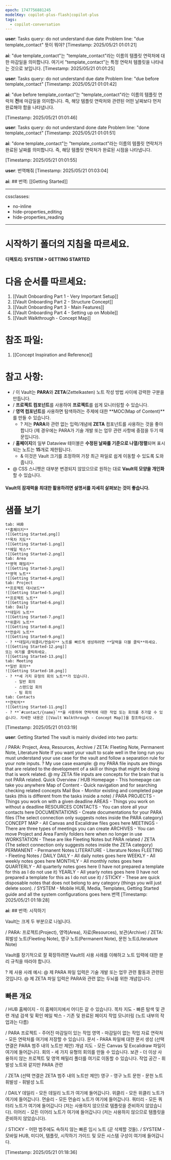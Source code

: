 ```yaml
---
epoch: 1747756881245
modelKey: copilot-plus-flash|copilot-plus
tags:
  - copilot-conversation
---
```


**user**: Tasks query: do not understand due date
Problem line: "due template_contact" 뜻이 뭐야?
[Timestamp: 2025/05/21 01:01:21]

**ai**: "due template_contact"는 "template_contact"라는 이름의 템플릿 연락처에 대한 마감일을 의미합니다. 여기서 "template_contact"는 특정 연락처 템플릿을 나타내는 것으로 보입니다.
[Timestamp: 2025/05/21 01:01:25]

**user**: Tasks query: do not understand due date
Problem line: "due before template_contact"
[Timestamp: 2025/05/21 01:01:42]

**ai**: "due before template_contact"는 "template_contact"라는 이름의 템플릿 연락처 **전**에 마감일을 의미합니다. 즉, 해당 템플릿 연락처와 관련된 어떤 날짜보다 먼저 완료해야 함을 나타냅니다.

[Timestamp: 2025/05/21 01:01:46]

**user**: Tasks query: do not understand done date
Problem line: "done template_contact"
[Timestamp: 2025/05/21 01:01:51]

**ai**: "done template_contact"는 "template_contact"라는 이름의 템플릿 연락처가 완료된 날짜를 의미합니다. 즉, 해당 템플릿 연락처가 완료된 시점을 나타냅니다.

[Timestamp: 2025/05/21 01:01:55]

**user**: 번역해줘
[Timestamp: 2025/05/21 01:03:04]

**ai**: ## 번역: [[Getting Started]]

---
cssclasses:
  - no-inline
  - hide-properties_editing
  - hide-properties_reading
---
# **시작하기** 폴더의 지침을 따르세요.
**디렉토리: SYSTEM > GETTING STARTED**
# 다음 순서를 따르세요:
1. [[Vault Onboarding Part 1  - Very Important Setup]]
2. [[Vault Onboarding Part 2 - Structure Concept]]
3. [[Vault Onboarding Part 3 - Main Features]]
4. [[Vault Onboarding Part 4 - Setting up on Mobile]]
5. [[Vault Walkthrough - Concept Map]]
# 참조 파일:
1. [[Concept Inspiration and Reference]]
# 참고 사항:
- / 이 Vault는 **PARA**와 **ZETA**(Zettelkasten) 노트 작성 방법 사이에 강력한 구분을 만듭니다.
- / **프로젝트 컴포넌트**를 사용하여 **프로젝트**를 쉽게 모니터링할 수 있습니다.
- / **영역 컴포넌트**를 사용하면 탐색하려는 주제에 대한 **MOC(Map of Content)**를 만들 수 있습니다.
	- ? 저는 **PARA**와 관련 없는 입력/개념에 **ZETA** 컴포넌트를 사용하는 것을 좋아합니다 (제 경우에는 PARA가 기술 개발 또는 업무 관련 사항에 중점을 두기 때문입니다).
- / **홈페이지**의 일부 Dataview 테이블은 **수정된 날짜를 기준으로 나열/정렬**되며 표시되는 노트는 **15**개로 제한됩니다.
	- & 이것은 Vault 크기를 조정하여 가장 최근 파일로 쉽게 이동할 수 있도록 도와줍니다.
- @ CSS 스니펫은 대부분 변경되지 않았으므로 원하는 대로 **Vault의 모양을 개인화**할 수 있습니다.
#### **Vault의 잠재력을 최대한 활용하려면 설명서를 자세히 살펴보는 것이 좋습니다.**
# **샘플 보기**
````tabs
tab: HUB
**홈페이지**
![[Getting Started.png]]
**목차 지도**
![[Getting Started-1.png]]
**메일 박스**
![[Getting Started-2.png]]
tab: Area
**영역 패밀리**
![[Getting Started-3.png]]
**영역 노트**
![[Getting Started-4.png]]
tab: Project
**프로젝트 대시보드**
![[Getting Started-5.png]]
**프로젝트 노트**
![[Getting Started-6.png]]
tab: Daily
**데일리 노트**
![[Getting Started-7.png]]
**위클리 노트**
![[Getting Started-8.png]]
**먼슬리 노트**
![[Getting Started-9.png]]
- ? **데일리/위클리/먼슬리** 노트를 빠르게 생성하려면 **달력을 더블 클릭**하세요.
![[Getting Started-12.png]]
또는 여기를 클릭하세요.
![[Getting Started-13.png]]
tab: Meeting
**일반 회의**
![[Getting Started-10.png]]
- ? **세 가지 유형의 회의 노트**가 있습니다.
	- 일반 회의
	- 스탠드업 회의
	- 팀 회의
tab: Contacts
**연락처**
![[Getting Started-11.png]]
- ? **`#contact/{name}`**을 사용하여 연락처에 대한 작업 또는 회의를 추가할 수 있습니다. 자세한 내용은 [[Vault Walkthrough - Concept Map]]을 참조하십시오.
````

[Timestamp: 2025/05/21 01:03:19]

**user**: Getting Started
The vault is mainly divided into two parts:

/ PARA: Project, Area, Resources, Archive
/ ZETA: Fleeting Note, Permanent Note, Literature Note If you want your vault to scale well in the long run you must understand your use case for the vault and follow a separation rule for your note inputs.
? My use case example:
@ my PARA file inputs are things that are related to the development of a skill or things that might be doing that is work related.
@ my ZETA file inputs are concepts for the brain that is not PARA related.
Quick Overview
/ HUB
Homepage - This homepage can take you anywhere
Map of Content - Quick navigation and for searching checking related concepts
Mail Box - Monitor existing and completed page tasks (this is different from the tasks inside a note)
/ PARA
PROJECTS - Things you work on with a given deadline
AREAS - Things you work on without a deadline
RESOURCES
CONTACTS - You can store all your contacts here
DOCUMENTATIONS - Create documentations for your PARA files (The select connection only suggests notes inside the PARA category)
CONCEPT MAP - All Canvas and Excalidraw files goes here
MEETINGS - There are three types of meetings you can create
ARCHIVES - You can move Project and Area Family folders here when no longer in use
WORKSTATION - These are like Fleeting Notes but PARA related
/ ZETA (The select connection only suggests notes inside the ZETA category)
PERMANENT - Permanent Notes
LITERATURE - Literature Notes
FLEETING - Fleeting Notes
/ DAILY
DAILY - All daily notes goes here
WEEKLY - All weekly notes goes here
MONTHLY - All monthly notes goes here
QUARTERLY - All quarterly notes goes here (I have not prepared a template for this as I do not use it)
YEARLY - All yearly notes goes here (I have not prepared a template for this as I do not use it)
/ STICKY - These are quick disposable notes that does not belong to any category (things you will just delete soon).
/ SYSTEM - Mobile HUB, Media, Templates, Getting Started guide and all the system configurations goes here.번역
[Timestamp: 2025/05/21 01:18:28]

**ai**: ## 번역: 시작하기

Vault는 크게 두 부분으로 나뉩니다.

/ PARA: 프로젝트(Project), 영역(Area), 자료(Resources), 보관(Archive)
/ ZETA: 휘발성 노트(Fleeting Note), 영구 노트(Permanent Note), 문헌 노트(Literature Note)

Vault를 장기적으로 잘 확장하려면 Vault의 사용 사례를 이해하고 노트 입력에 대한 분리 규칙을 따라야 합니다.

? 제 사용 사례 예시:
@ 제 PARA 파일 입력은 기술 개발 또는 업무 관련 활동과 관련된 것입니다.
@ 제 ZETA 파일 입력은 PARA와 관련 없는 두뇌를 위한 개념입니다.

## 빠른 개요

/ HUB
홈페이지 - 이 홈페이지에서 어디든 갈 수 있습니다.
목차 지도 - 빠른 탐색 및 관련 개념 검색 및 확인
메일 박스 - 기존 및 완료된 페이지 작업 모니터링 (노트 내부의 작업과는 다름)

/ PARA
프로젝트 - 주어진 마감일이 있는 작업
영역 - 마감일이 없는 작업
자료
연락처 - 모든 연락처를 여기에 저장할 수 있습니다.
문서 - PARA 파일에 대한 문서 생성 (선택 연결은 PARA 범주 내의 노트만 제안)
개념 지도 - 모든 Canvas 및 Excalidraw 파일이 여기에 들어갑니다.
회의 - 세 가지 유형의 회의를 만들 수 있습니다.
보관 - 더 이상 사용하지 않는 프로젝트 및 영역 패밀리 폴더를 여기로 이동할 수 있습니다.
작업 공간 - 휘발성 노트와 같지만 PARA 관련

/ ZETA (선택 연결은 ZETA 범주 내의 노트만 제안)
영구 - 영구 노트
문헌 - 문헌 노트
휘발성 - 휘발성 노트

/ DAILY
데일리 - 모든 데일리 노트가 여기에 들어갑니다.
위클리 - 모든 위클리 노트가 여기에 들어갑니다.
먼슬리 - 모든 먼슬리 노트가 여기에 들어갑니다.
쿼터리 - 모든 쿼터리 노트가 여기에 들어갑니다 (저는 사용하지 않으므로 템플릿을 준비하지 않았습니다).
이어리 - 모든 이어리 노트가 여기에 들어갑니다 (저는 사용하지 않으므로 템플릿을 준비하지 않았습니다).

/ STICKY - 어떤 범주에도 속하지 않는 빠른 임시 노트 (곧 삭제할 것들).
/ SYSTEM - 모바일 HUB, 미디어, 템플릿, 시작하기 가이드 및 모든 시스템 구성이 여기에 들어갑니다.

[Timestamp: 2025/05/21 01:18:36]
